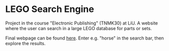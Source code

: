# LEGO Search Engine

Project in the course "Electronic Publishing" (TNMK30) at LiU. A website where the user can search in a large LEGO database for parts or sets.

Final webpage can be found [here](http://www.student.itn.liu.se/~veran877/TNMK30/LEGO-projekt/flumindex.php). 
Enter e.g. "horse" in the search bar, then explore the results.
